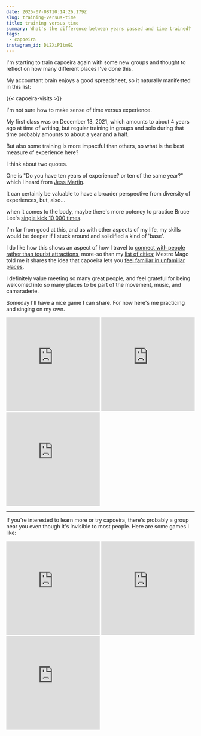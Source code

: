 ```yaml
---
date: 2025-07-08T10:14:26.179Z
slug: training-versus-time
title: training versus time
summary: What's the difference between years passed and time trained?
tags:
 - capoeira
instagram_id: DL2XiP1tmG1
---
```

I'm starting to train capoeira again with some new groups and thought to reflect on how many different places I've done this.

My accountant brain enjoys a good spreadsheet, so it naturally manifested in this list:

{{< capoeira-visits >}}

I'm not sure how to make sense of time versus experience. 

My first class was on December 13, 2021, which amounts to about 4 years ago at time of writing, but regular training in groups and solo during that time probably amounts to about a year and a half.

But also some training is more impactful than others, so what is the best measure of experience here?

I think about two quotes.

One is "Do you have ten years of experience? or ten of the same year?" which I heard from [Jess Martin](https://www.devtools.fm/episode/78?view=TRANSCRIPT).

It can certainly be valuable to have a broader perspective from diversity of experiences, but, also…

when it comes to the body, maybe there's more potency to practice Bruce Lee's [single kick 10,000 times](https://twitter.com/brucelee/status/1304344053216096256).

I'm far from good at this, and as with other aspects of my life, my skills would be deeper if I stuck around and solidified a kind of 'base'.

I do like how this shows an aspect of how I travel to [connect with people rather than tourist attractions](https://utopia.rosano.ca/strolling-across-the-usa-october-2023/), more-so than my [list of cities](https://rosano.hmm.garden/01gp32jrgtec4jbvdw6gr9592h); Mestre Mago told me it shares the idea that capoeira lets you [feel familiar in unfamiliar places](https://strolling.rosano.ca/0174/).

I definitely value meeting so many great people, and feel grateful for being welcomed into so many places to be part of the movement, music, and camaraderie.

Someday I'll have a nice game I can share. For now here's me practicing and singing on my own.

<iframe width="250" height="250" src="https://www.youtube-nocookie.com/embed/LIxBVqliwKU" frameborder="0" allow="accelerometer; autoplay; clipboard-write; encrypted-media; gyroscope; picture-in-picture" allowfullscreen></iframe>
<iframe width="250" height="250" src="https://www.youtube-nocookie.com/embed/ckW5a_99FR0" frameborder="0" allow="accelerometer; autoplay; clipboard-write; encrypted-media; gyroscope; picture-in-picture" allowfullscreen></iframe>
<iframe width="250" height="250" src="https://www.youtube-nocookie.com/embed/-3UdQtva4V0" frameborder="0" allow="accelerometer; autoplay; clipboard-write; encrypted-media; gyroscope; picture-in-picture" allowfullscreen></iframe>

---

If you're interested to learn more or try capoeira, there's probably a group near you even though it's invisible to most people. Here are some games I like:

<iframe width="250" height="250" src="https://www.youtube-nocookie.com/embed/Dmc4xeILz9A" frameborder="0" allow="accelerometer; autoplay; clipboard-write; encrypted-media; gyroscope; picture-in-picture" allowfullscreen></iframe>
<iframe width="250" height="250" src="https://www.youtube-nocookie.com/embed/hhPmrpxGLqc" frameborder="0" allow="accelerometer; autoplay; clipboard-write; encrypted-media; gyroscope; picture-in-picture" allowfullscreen></iframe>
<iframe width="250" height="250" src="https://www.youtube-nocookie.com/embed/Ryf003ekSHs" frameborder="0" allow="accelerometer; autoplay; clipboard-write; encrypted-media; gyroscope; picture-in-picture" allowfullscreen></iframe>

